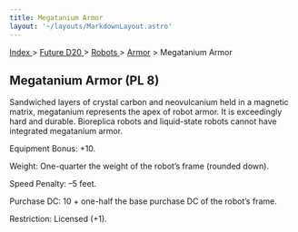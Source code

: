 ```yaml
---
title: Megatanium Armor
layout: '~/layouts/MarkdownLayout.astro'
---
```


[ Index ](/) > [ Future D20 ](/future.d20.srd) > [ Robots ](/future.d20.srd/robots) > [ Armor](/future.d20.srd/robots/armor) > Megatanium Armor

##  Megatanium Armor (PL 8)

Sandwiched layers of crystal carbon and neovulcanium held in a magnetic
matrix, megatanium represents the apex of robot armor. It is exceedingly hard
and durable. Bioreplica robots and liquid-state robots cannot have integrated
megatanium armor.

Equipment Bonus: +10.

Weight: One-quarter the weight of the robot’s frame (rounded down).

Speed Penalty: –5 feet.

Purchase DC: 10 + one-half the base purchase DC of the robot’s frame.

Restriction: Licensed (+1).

